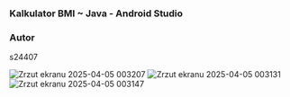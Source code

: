 ### Kalkulator BMI ~ Java - Android Studio

### Autor
s24407

![Zrzut ekranu 2025-04-05 003207](https://github.com/user-attachments/assets/3cfbeaa2-aea2-4adc-a309-26376903e3d6)
![Zrzut ekranu 2025-04-05 003131](https://github.com/user-attachments/assets/09c84a29-afdb-4d48-a5b0-5a72fabedf9b)
![Zrzut ekranu 2025-04-05 003147](https://github.com/user-attachments/assets/bd8bd47a-3525-44a1-b997-aacb4f8c2014)
